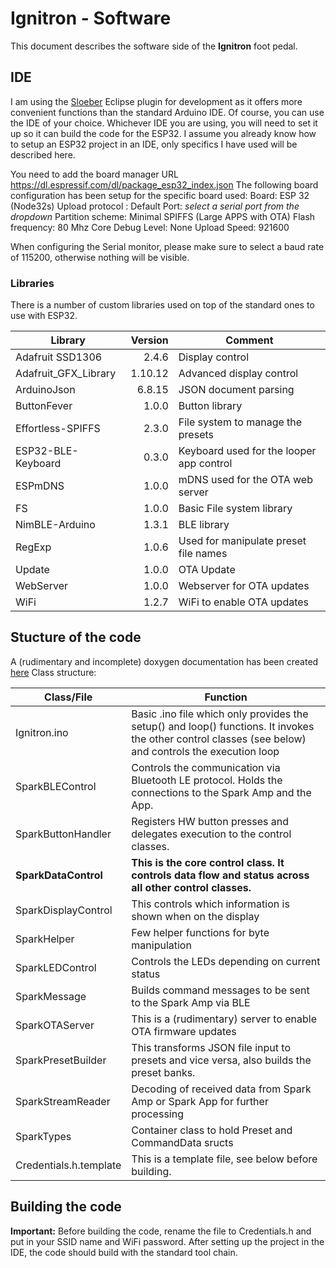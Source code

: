 # Ignitron - Software
This document describes the software side of the **Ignitron** foot pedal.

## IDE
I am using the [Sloeber](http://sloeber.io) Eclipse plugin for development as it offers more convenient functions than the standard Arduino IDE. Of course, you can use the IDE of your choice.
Whichever IDE you are using, you will need to set it up so it can build the code for the ESP32.
I assume you already know how to setup an ESP32 project in an IDE, only specifics I have used will be described here.

You need to add the board manager URL https://dl.espressif.com/dl/package_esp32_index.json
The following board configuration has been setup for the specific board used:
Board: ESP 32 (Node32s)
Upload protocol : Default
Port: *select a serial port from the dropdown*
Partition scheme: Minimal SPIFFS (Large APPS with OTA)
Flash frequency: 80 Mhz
Core Debug Level: None
Upload Speed: 921600

When configuring the Serial monitor, please make sure to select a baud rate of 115200, otherwise nothing will be visible.

### Libraries
There is a number of custom libraries used on top of the standard ones to use with ESP32. 

|Library|Version|Comment|
|---|---:|---|
| Adafruit SSD1306 | 2.4.6 | Display control|
| Adafruit_GFX_Library | 1.10.12 | Advanced display control |
| ArduinoJson | 6.8.15 | JSON document parsing |
| ButtonFever | 1.0.0 | Button library |
| Effortless-SPIFFS | 2.3.0 | File system to manage the presets |
| ESP32-BLE-Keyboard | 0.3.0 | Keyboard used for the looper app control |
| ESPmDNS | 1.0.0| mDNS used for the OTA web server |
| FS | 1.0.0 | Basic File system library|
| NimBLE-Arduino  | 1.3.1 | BLE library |
| RegExp  | 1.0.6 | Used for manipulate preset file names |
| Update | 1.0.0 | OTA Update |
| WebServer | 1.0.0 | Webserver for OTA updates |
| WiFi | 1.2.7 | WiFi to enable OTA updates |

## Stucture of the code
A (rudimentary and incomplete) doxygen documentation has been created [here](https://github.com/stangreg/Ignitron/blob/main/doxygen/html/index.html)
Class structure:

| Class/File | Function |
|---|---|
| Ignitron.ino | Basic .ino file which only provides the setup() and loop() functions. It invokes the other control classes (see below) and controls the execution loop |
| SparkBLEControl | Controls the communication via Bluetooth LE protocol. Holds the connections to the Spark Amp and the App. |
| SparkButtonHandler | Registers HW button presses and delegates execution to the control classes. |
| **SparkDataControl** | **This is the core control class. It controls data flow and status across all other control classes.** |
| SparkDisplayControl | This controls which information is shown when on the display |
| SparkHelper | Few helper functions for byte manipulation |
| SparkLEDControl | Controls the LEDs depending on current status |
| SparkMessage | Builds command messages to be sent to the Spark Amp via BLE |
| SparkOTAServer | This is a (rudimentary) server to enable OTA firmware updates |
| SparkPresetBuilder | This transforms JSON file input to presets and vice versa, also builds the preset banks. | 
| SparkStreamReader | Decoding of received data from Spark Amp or Spark App for further processing |
| SparkTypes | Container class to hold Preset and CommandData sructs |
| Credentials.h.template | This is a template file, see below before building. |

## Building the code
**Important:** Before building the code, rename the file to Credentials.h and put in your SSID name and WiFi password.
After setting up the project in the IDE, the code should build with the standard tool chain.
